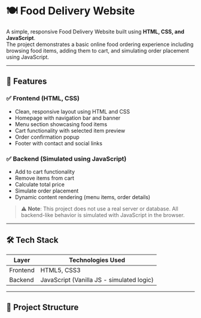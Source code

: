 # 🍽️ Food Delivery Website

A simple, responsive Food Delivery Website built using **HTML, CSS, and JavaScript**.  
The project demonstrates a basic online food ordering experience including browsing food items, adding them to cart, and simulating order placement using JavaScript.

---

## 📌 Features

### ✅ Frontend (HTML, CSS)
- Clean, responsive layout using HTML and CSS
- Homepage with navigation bar and banner
- Menu section showcasing food items
- Cart functionality with selected item preview
- Order confirmation popup
- Footer with contact and social links

### ✅ Backend (Simulated using JavaScript)
- Add to cart functionality
- Remove items from cart
- Calculate total price
- Simulate order placement
- Dynamic content rendering (menu items, order details)

> ⚠️ **Note**: This project does not use a real server or database. All backend-like behavior is simulated with JavaScript in the browser.

---

## 🛠️ Tech Stack

| Layer     | Technologies Used      |
|-----------|------------------------|
| Frontend  | HTML5, CSS3            |
| Backend   | JavaScript (Vanilla JS - simulated logic) |

---

## 📁 Project Structure

